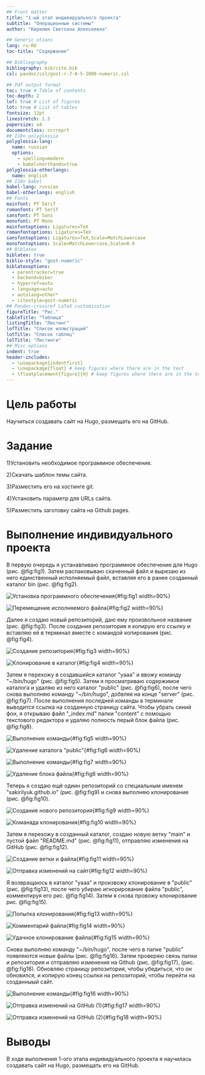 ```yaml
---
## Front matter
title: "1-ый этап индивидуального проекта"
subtitle: "Операционные системы"
author: "Кирилюк Светлана Алексеевна"

## Generic otions
lang: ru-RU
toc-title: "Содержание"

## Bibliography
bibliography: bib/cite.bib
csl: pandoc/csl/gost-r-7-0-5-2008-numeric.csl

## Pdf output format
toc: true # Table of contents
toc-depth: 2
lof: true # List of figures
lot: true # List of tables
fontsize: 12pt
linestretch: 1.5
papersize: a4
documentclass: scrreprt
## I18n polyglossia
polyglossia-lang:
  name: russian
  options:
	- spelling=modern
	- babelshorthands=true
polyglossia-otherlangs:
  name: english
## I18n babel
babel-lang: russian
babel-otherlangs: english
## Fonts
mainfont: PT Serif
romanfont: PT Serif
sansfont: PT Sans
monofont: PT Mono
mainfontoptions: Ligatures=TeX
romanfontoptions: Ligatures=TeX
sansfontoptions: Ligatures=TeX,Scale=MatchLowercase
monofontoptions: Scale=MatchLowercase,Scale=0.9
## Biblatex
biblatex: true
biblio-style: "gost-numeric"
biblatexoptions:
  - parentracker=true
  - backend=biber
  - hyperref=auto
  - language=auto
  - autolang=other*
  - citestyle=gost-numeric
## Pandoc-crossref LaTeX customization
figureTitle: "Рис."
tableTitle: "Таблица"
listingTitle: "Листинг"
lofTitle: "Список иллюстраций"
lotTitle: "Список таблиц"
lolTitle: "Листинги"
## Misc options
indent: true
header-includes:
  - \usepackage{indentfirst}
  - \usepackage{float} # keep figures where there are in the text
  - \floatplacement{figure}{H} # keep figures where there are in the text
---
```


# Цель работы

Научиться создавать сайт на Hugo, размещать его на GitHub.

# Задание

1)Установить необходимое программное обеспечение.

2)Скачать шаблон темы сайта.

3)Разместить его на хостинге git.

4)Установить параметр для URLs сайта.

5)Разместить заготовку сайта на Github pages.

# Выполнение индивидуального проекта

В первую очередь я устанавливаю программное обеспечение для Hugo (рис. @fig:fig1). Затем распаковываю скаченный файл и вырезаю из него единственный исполняемый файл, вставляя его в ранее созданный каталог bin (рис. @fig:fig2). 

![Установка программного обеспечения](image/fig1.png){#fig:fig1 width=90%}

![Перемещение исполняемого файла](image/fig2.png){#fig:fig2 width=90%}

Далее я создаю новый репозиторий, даю ему произвольное название (рис. @fig:fig3). После создания репозитория я копирую его ссылку и вставляю её в терминал вместе с командой копирования (рис. @fig:fig4). 

![Создание репозитория](image/fig3.png){#fig:fig3 width=90%}

![Клонирование в каталог](image/fig4.png){#fig:fig4 width=90%} 

Затем я перехожу в создавшийся каталог "yaaa" и ввожу команду "~/bin/hugo" (рис. @fig:fig5). Затем я просматриваю содержимое каталога и удаляю из него каталог "public" (рис. @fig:fig6), после чего снова выполняю команду "~/bin/hugo", добвляя на конце "server" (рис. @fig:fig7). После выполнения последней команды в терминале выводится ссылка на созданную страницу сайта. Чтобы убрать синий фон, я открываю файл "_index.md" папки "content" с помощью текстового редактора и удаляю полность перый блок файла (рис. @fig:fig8).

![Выполнение команды](image/fig5.png){#fig:fig5 width=90%}

![Удаление каталога "public"](image/fig6.png){#fig:fig6 width=90%}

![Выполнение команды](image/fig7.png){#fig:fig7 width=90%}

![Удаление блока файла](image/fig8.png){#fig:fig8 width=90%}

Теперь я создаю ещё одиин репозиторий со специальным именем "sakirilyuk.github.io" (рис. @fig:fig9) и снова выполняю клонирование (рис. @fig:fig10).

![Создание нового репозитория](image/fig9.png){#fig:fig9 width=90%}

![Команада клонирования](image/fig10.png){#fig:fig10 width=90%}

Затем я перехожу в созданный каталог, создаю новую ветку "main" и пустой файл "README.md" (рис. @fig:fig11), отправляю изменения на GitHub (рис. @fig:fig12).

![Создание ветки и файла](image/fig11.png){#fig:fig11 width=90%}

![Отправка изменений на сайт](image/fig12.png){#fig:fig12 width=90%}

Я возвращаюсь в каталог "yaaa" и произвожу клонирование в "public" (рис. @fig:fig13), после чего убираю  игнорирование файла "public", комментируя его рис. @fig:fig14). Затем я снова провожу клонирование рис. @fig:fig15).

![Попытка клонирования](image/fig13.png){#fig:fig13 width=90%}

![Комментарий файла](image/fig14.png){#fig:fig14 width=90%}

![Удачное клонирование файла](image/fig15.png){#fig:fig15 width=90%}

Снова выполняю команду "~/bin/hugo", после чего в папке "public" появляются новые файлы (рис. @fig:fig16). Затем проверяю связь папки и репозитория и отправляю изменения на Github (рис. @fig:fig17), (рис. @fig:fig18). Обновляю страницу репозитория, чтобы убедиться, что он обновился, и копирую конец ссылки на репозиторий, чтобы перейти на созданныый сайт.

![Выполнение команды](image/fig16.png){#fig:fig16 width=90%}

![Отправка изменений на GitHub (1)](image/fig17.png){#fig:fig17 width=90%}

![Отправка изменений на GitHub (2)](image/fig18.png){#fig:fig18 width=90%}

# Выводы

В ходе выполнения 1-ого этапа индивидуального проекта я научилась создавать сайт на Hugo, размещать его на GitHub.

